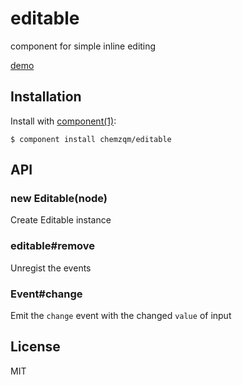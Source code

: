 
# editable

  component for simple inline editing

  [demo](http://chemzqm.github.io/editable/)

## Installation

  Install with [component(1)](http://component.io):

    $ component install chemzqm/editable

## API

### new Editable(node)

Create Editable instance

### editable#remove

Unregist the events

### Event#change

Emit the `change` event with the changed `value` of input

## License

  MIT
